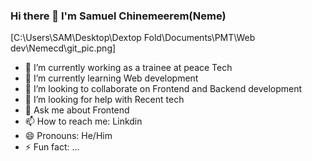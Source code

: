 ### Hi there 👋 I'm Samuel Chinemeerem(Neme)
[C:\Users\SAM\Desktop\Dextop Fold\Documents\PMT\Web dev\Nemecd\git_pic.png]
- 🔭 I’m currently working as a trainee at peace Tech
- 🌱 I’m currently learning Web development
- 👯 I’m looking to collaborate on Frontend and Backend development
- 🤔 I’m looking for help with Recent tech
- 💬 Ask me about Frontend
- 📫 How to reach me: Linkdin
- 😄 Pronouns: He/Him
- ⚡ Fun fact: ...

